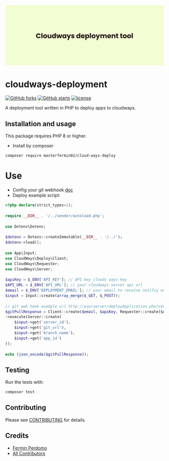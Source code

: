 <p align="center"><img src="/art/banner.png" alt="Social Card of cloudways deployment tool"></p>

# cloudways-deployment

[![GitHub forks](https://img.shields.io/github/forks/masterfermin02/cloudways-deployment)](https://img.shields.io/github/issues/masterfermin02/cloudways-deployment)
[![GitHub starts](https://img.shields.io/github/stars/masterfermin02/cloudways-deployment)](https://img.shields.io/github/stars/masterfermin02/cloudways-deployment)
[![license](https://img.shields.io/github/license/masterfermin02/cloudways-deployment)](LICENSE.md)

A deployment tool written in PHP to deploy apps to cloudways.

## Installation and usage

This package requires PHP 8 or higher.

- Install by composer
```bash
composer require masterfermin02/cloud-ways-deploy
```
# Use
- Config your git webhook [doc](https://docs.github.com/en/developers/webhooks-and-events/creating-webhooks)
- Deploy example script:
```php
<?php declare(strict_types=1);

require __DIR__ . '/../vendor/autoload.php';

use Dotenv\Dotenv;

$dotenv = Dotenv::createImmutable(__DIR__ . '/../');
$dotenv->load();

use App\Input;
use CloudWays\Deploy\Client;
use CloudWays\Requester;
use CloudWays\Server;

$apiKey = $_ENV['API_KEY']; // API key clouds ways key
$API_URL = $_ENV['API_URL']; // your cloudways server api url
$email = $_ENV['DEPLOYMENT_EMAIL']; // your email to receive notifiy on deploy finish
$input = Input::create(array_merge($_GET, $_POST));

// git web hook example url http://yourserver/deployApplication.php?server_id=1234&app_id=1234&git_url=git_url&branch_name=master&deploy_path=path_to_your_app
$gitPullResponse = Client::create($email, $apiKey, Requester::create($API_URL))
->execute(Server::create(
    $input->get('server_id'),
    $input->get('git_url'),
    $input->get('branch_name'),
    $input->get('app_id')
));

echo (json_encode($gitPullResponse));
```

## Testing

Run the tests with:

``` bash
composer test
```

## Contributing

Please see [CONTRIBUTING](.github/CONTRIBUTING.md) for details.

## Credits

- [Fermin Perdomo](https://github.com/masterfermin02)
- [All Contributors](../../contributors)
